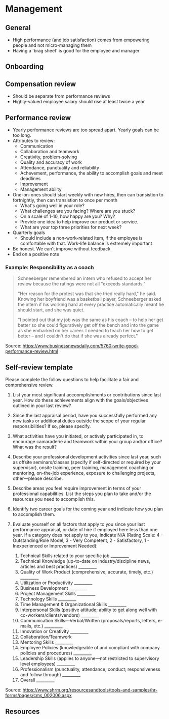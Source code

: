 # Management



## General
- High performance (and job satisfaction) comes from empowering people and not micro-managing them
- Having a 'brag sheet' is good for the employee and manager



## Onboarding



## Compensation review
- Should be separate from performance reviews
- Highly-valued employee salary should rise at least twice a year



## Performance review
- Yearly performance reviews are too spread apart. Yearly goals can be too long.
- Attributes to review:
    - Communication
    - Collaboration and teamwork
    - Creativity, problem-solving
    - Quality and accuracy of work
    - Attendance, punctuality and reliability
    - Achevement, performance, the ability to accomplish goals and meet deadlines
    - Improvement
    - Management ability
- One-on-ones should start weekly with new hires, then can transistion to fortnightly, then can transistion to once per month
    - What's going well in your role?
    - What challenges are you facing? Where are you stuck?
    - On a scale of 1-10, how happy are you? Why?
    - Provide one idea to help improve our product or service.
    - What are your top three priorities for next week?
- Quarterly goals
    - Should include a non-work-related item, if the employee is comfortable with that. Work-life balance is extremely important
- Be honest. We can't improve without feedback
- End on a positive note

### Example: Responsibility as a coach

> Schneeberger remembered an intern who refused to accept her review because the ratings were not all "exceeds standards." 
> 
> "Her reason for the protest was that she tried really hard," he said. Knowing her boyfriend was a basketball player, Schneeberger asked the intern if his working hard at every practice automatically meant he should start, and she was quiet. 
> 
> "I pointed out that my job was the same as his coach – to help her get better so she could figuratively get off the bench and into the game as she embarked on her career. I needed to teach her how to get better – and I couldn't do that if she was already perfect."

Source: https://www.businessnewsdaily.com/5760-write-good-performance-review.html


## Self-review template
Please complete the follow questions to help facilitate a fair and comprehensive review.

1. List your most significant accoomplishments or contributions since last year. How do these achievements align with the goals/objectives outlined in your last review?
2. Since the last appraisal period, have you successfully performed any new tasks or additional duties outside the scope of your regular responsibilities? If so, please specify.
3. What activities have you initiated, or actively participated in, to encourage camaraderie and teamwork within your group and/or office? What was the result?
4. Describe your professional development activities since last year, such as offsite seminars/classes (specify if self-directed or required by your supervisor), onsite training, peer training, management coaching or mentoring, on-the-job experience, exposure to challenging projects, other—please describe.
5. Describe areas you feel require improvement in terms of your professional capabilities. List the steps you plan to take and/or the resources you need to accomplish this.
6. Identify two career goals for the coming year and indicate how you plan to accomplish them.



7. Evaluate yourself on all factors that apply to you since your last performance appraisal, or date of hire if employed here less than one year. If a category does not apply to you, indicate N/A (Rating Scale: 4 - Outstanding/Role Model, 3 - Very Competent, 2 - Satisfactory, 1 - Inexperienced or Improvement Needed):

    1. Technical Skills related to your specific job	_________
    1. Technical Knowledge (up-to-date on industry/discipline news, articles and best practices)	_________
    1. Quality of Work Product (comprehensive, accurate, timely, etc.)	_________
    1. Utilization or Productivity	_________
    1. Business Development	_________
    1. Project Management Skills	_________
    1. Technology Skills	_________
    1. Time Management & Organizational Skills	_________
    1. Interpersonal Skills (positive attitude; ability to get along well with co-workers/clients/vendors)	_________
    1. Communication Skills—Verbal/Written (proposals/reports, letters, e-mails, etc.)	_________
    1. Innovation or Creativity	_________
    1. Collaboration/Teamwork
    1. Mentoring Skills _________
    1. Employee Policies (knowledgeable of and compliant with company policies and procedures)	_________
    1. Leadership Skills (applies to anyone—not restricted to supervisory level employees)	_________
    1. Professionalism (punctuality, attendance; conduct; responsiveness and follow through)	_________
    1. Overall	_________

Source: https://www.shrm.org/resourcesandtools/tools-and-samples/hr-forms/pages/cms_002006.aspx



## Resources

